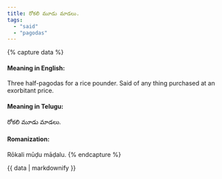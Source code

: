 ```yaml
---
title: రోకలి మూడు మాడలు.
tags:
  - "said"
  - "pagodas"
---
```


{% capture data %}
#### Meaning in English:
Three half-pagodas for a rice pounder.
Said of any thing purchased at an exorbitant price.

#### Meaning in Telugu:
రోకలి మూడు మాడలు.

#### Romanization:
Rōkali mūḍu māḍalu.
{% endcapture %}

{{ data | markdownify }}

